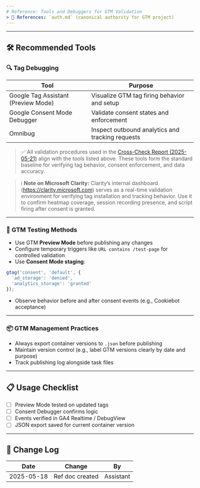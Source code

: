 ```yaml
---
# Reference: Tools and Debuggers for GTM Validation
> 📎 References: `auth.md` (canonical authority for GTM project)
---
```


---

## 🛠️ Recommended Tools

### 🔍 Tag Debugging
| Tool                         | Purpose                                                 |
|------------------------------|---------------------------------------------------------|
| Google Tag Assistant (Preview Mode) | Visualize GTM tag firing behavior and setup       |
| Google Consent Mode Debugger | Validate consent states and enforcement                 |
| Omnibug                      | Inspect outbound analytics and tracking requests        |

> ✅ All validation procedures used in the [Cross-Check Report (2025-05-21)](gtm-crosscheck-report-2025-05-21.md) align with the tools listed above. These tools form the standard baseline for verifying tag behavior, consent enforcement, and data accuracy.

> ℹ️ **Note on Microsoft Clarity:**
>  Clarity’s internal dashboard (https://clarity.microsoft.com) serves as a real-time validation environment for verifying tag installation and tracking behavior. Use it to confirm heatmap coverage, session recording presence, and script firing after consent is granted.

---

### 🧪 GTM Testing Methods
- Use GTM **Preview Mode** before publishing any changes
- Configure temporary triggers like `URL contains /test-page` for controlled validation
- Use **Consent Mode staging**:
```javascript
gtag('consent', 'default', {
  'ad_storage': 'denied',
  'analytics_storage': 'granted'
});
```
- Observe behavior before and after consent events (e.g., Cookiebot acceptance)

---

### 📦 GTM Management Practices
- Always export container versions to `.json` before publishing
- Maintain version control (e.g., label GTM versions clearly by date and purpose)
- Track publishing log alongside task files

---

## 📋 Usage Checklist
- [ ] Preview Mode tested on updated tags
- [ ] Consent Debugger confirms logic
- [ ] Events verified in GA4 Realtime / DebugView
- [ ] JSON export saved for current container version

---

## 🔄 Change Log
| Date       | Change                        | By         |
|------------|-------------------------------|------------|
| 2025-05-18 | Ref doc created             | Assistant  |
